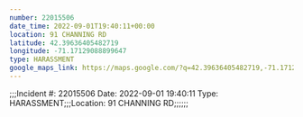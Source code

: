 ```yaml
---
number: 22015506
date_time: 2022-09-01T19:40:11+00:00
location: 91 CHANNING RD
latitude: 42.39636405482719
longitude: -71.17129088899647
type: HARASSMENT
google_maps_link: https://maps.google.com/?q=42.39636405482719,-71.17129088899647
---
```


;;;Incident #: 22015506   Date: 2022-09-01 19:40:11   Type: HARASSMENT;;;Location: 91 CHANNING RD;;;;;;
